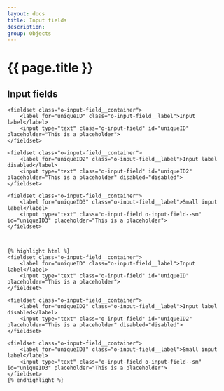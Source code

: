 ```yaml
---
layout: docs
title: Input fields
description: 
group: Objects
---
```


# {{ page.title }}
<section id="headings clearfix">
	<h2 class="section__title">Input fields</h2>

	<fieldset class="o-input-field__container">
		<label for="uniqueID" class="o-input-field__label">Input label</label>
		<input type="text" class="o-input-field" id="uniqueID" placeholder="This is a placeholder">
	</fieldset>

	<fieldset class="o-input-field__container">
		<label for="uniqueID2" class="o-input-field__label">Input label disabled</label>
		<input type="text" class="o-input-field" id="uniqueID2" placeholder="This is a placeholder" disabled="disabled">
	</fieldset>

	<fieldset class="o-input-field__container">
		<label for="uniqueID3" class="o-input-field__label">Small input label</label>
		<input type="text" class="o-input-field o-input-field--sm" id="uniqueID3" placeholder="This is a placeholder">
	</fieldset>


	
	{% highlight html %}
	<fieldset class="o-input-field__container">
		<label for="uniqueID" class="o-input-field__label">Input label</label>
		<input type="text" class="o-input-field" id="uniqueID" placeholder="This is a placeholder">
	</fieldset>

	<fieldset class="o-input-field__container">
		<label for="uniqueID2" class="o-input-field__label">Input label disabled</label>
		<input type="text" class="o-input-field" id="uniqueID2" placeholder="This is a placeholder" disabled="disabled">
	</fieldset>

	<fieldset class="o-input-field__container">
		<label for="uniqueID3" class="o-input-field__label">Small input label</label>
		<input type="text" class="o-input-field o-input-field--sm" id="uniqueID3" placeholder="This is a placeholder">
	</fieldset>
	{% endhighlight %}

</section>